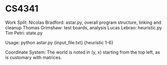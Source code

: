 # CS4341


Work Split:
	Nicolas Bradford:	astar.py, overall program structure, linking and cleanup
	Thomas Grimshaw:	test boards, analysis
	Lucas Lebrao:		heuristic.py
	Tim Petri:			state.py	

Usage:
	python astar.py {input_file.txt} {heuristic 1-6}

Coordinate System:
	The world is noted in (y, x) starting from the top left, as is customary with matrices.